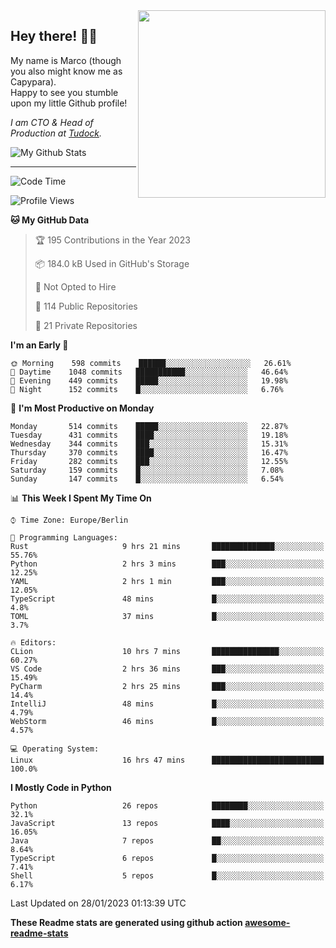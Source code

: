 <img src="https://capypara.de/para_logo.png?a=13" align="right" width="300">

## Hey there! 👋🙃
My name is Marco (though you also might know me as Capypara).  
Happy to see you stumble upon my little Github profile!

*I am CTO & Head of Production at <a href="http://tudock.de">Tudock</a>.*


![My Github Stats](https://github-readme-stats.vercel.app/api?username=theCapypara&show_icons=true&title_color=8ea106&text_color=ffffff&icon_color=8ea106&bg_color=2F343F&hide_border=1)

---
<!--START_SECTION:waka-->
![Code Time](http://img.shields.io/badge/Code%20Time-2%2C082%20hrs%2050%20mins-blue)

![Profile Views](http://img.shields.io/badge/Profile%20Views-1-blue)

**🐱 My GitHub Data** 

> 🏆 195 Contributions in the Year 2023
 > 
> 📦 184.0 kB Used in GitHub's Storage 
 > 
> 🚫 Not Opted to Hire
 > 
> 📜 114 Public Repositories 
 > 
> 🔑 21 Private Repositories  
 > 
**I'm an Early 🐤** 

```text
🌞 Morning    598 commits    ██████░░░░░░░░░░░░░░░░░░░   26.61% 
🌆 Daytime    1048 commits   ███████████░░░░░░░░░░░░░░   46.64% 
🌃 Evening    449 commits    █████░░░░░░░░░░░░░░░░░░░░   19.98% 
🌙 Night      152 commits    █░░░░░░░░░░░░░░░░░░░░░░░░   6.76%

```
📅 **I'm Most Productive on Monday** 

```text
Monday       514 commits    █████░░░░░░░░░░░░░░░░░░░░   22.87% 
Tuesday      431 commits    ████░░░░░░░░░░░░░░░░░░░░░   19.18% 
Wednesday    344 commits    ███░░░░░░░░░░░░░░░░░░░░░░   15.31% 
Thursday     370 commits    ████░░░░░░░░░░░░░░░░░░░░░   16.47% 
Friday       282 commits    ███░░░░░░░░░░░░░░░░░░░░░░   12.55% 
Saturday     159 commits    █░░░░░░░░░░░░░░░░░░░░░░░░   7.08% 
Sunday       147 commits    █░░░░░░░░░░░░░░░░░░░░░░░░   6.54%

```


📊 **This Week I Spent My Time On** 

```text
⌚︎ Time Zone: Europe/Berlin

💬 Programming Languages: 
Rust                     9 hrs 21 mins       ██████████████░░░░░░░░░░░   55.76% 
Python                   2 hrs 3 mins        ███░░░░░░░░░░░░░░░░░░░░░░   12.25% 
YAML                     2 hrs 1 min         ███░░░░░░░░░░░░░░░░░░░░░░   12.05% 
TypeScript               48 mins             █░░░░░░░░░░░░░░░░░░░░░░░░   4.8% 
TOML                     37 mins             █░░░░░░░░░░░░░░░░░░░░░░░░   3.7%

🔥 Editors: 
CLion                    10 hrs 7 mins       ███████████████░░░░░░░░░░   60.27% 
VS Code                  2 hrs 36 mins       ███░░░░░░░░░░░░░░░░░░░░░░   15.49% 
PyCharm                  2 hrs 25 mins       ███░░░░░░░░░░░░░░░░░░░░░░   14.4% 
IntelliJ                 48 mins             █░░░░░░░░░░░░░░░░░░░░░░░░   4.79% 
WebStorm                 46 mins             █░░░░░░░░░░░░░░░░░░░░░░░░   4.57%

💻 Operating System: 
Linux                    16 hrs 47 mins      █████████████████████████   100.0%

```

**I Mostly Code in Python** 

```text
Python                   26 repos            ████████░░░░░░░░░░░░░░░░░   32.1% 
JavaScript               13 repos            ████░░░░░░░░░░░░░░░░░░░░░   16.05% 
Java                     7 repos             ██░░░░░░░░░░░░░░░░░░░░░░░   8.64% 
TypeScript               6 repos             █░░░░░░░░░░░░░░░░░░░░░░░░   7.41% 
Shell                    5 repos             █░░░░░░░░░░░░░░░░░░░░░░░░   6.17%

```



 Last Updated on 28/01/2023 01:13:39 UTC
<!--END_SECTION:waka-->

**These Readme stats are generated using github action [awesome-readme-stats](https://github.com/anmol098/waka-readme-stats)**
